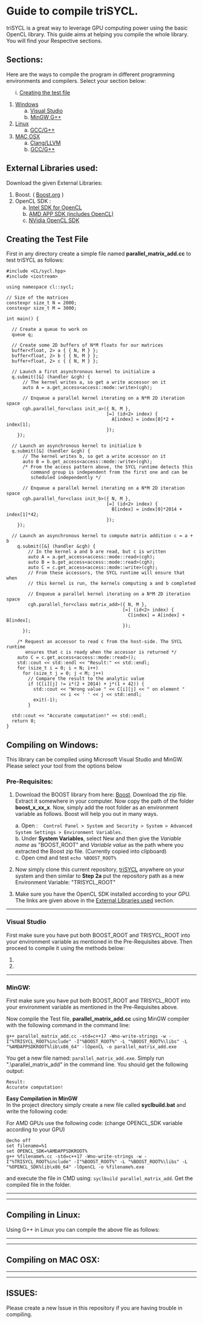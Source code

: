 # Guide to compile triSYCL.

triSYCL is a great way to leverage GPU computing power using the basic OpenCL library. This guide aims at helping you compile the whole library. You will find your Respective sections.

## Sections:

Here are the ways to compile the program in different programming environments and compilers. Select your section below:

&nbsp;&nbsp;&nbsp;&nbsp;&nbsp;&nbsp;i. [Creating the test file]()
1. [Windows]()<br/>
&nbsp;&nbsp;&nbsp;&nbsp;&nbsp;&nbsp;a. [Visual Studio]()<br/>
&nbsp;&nbsp;&nbsp;&nbsp;&nbsp;&nbsp;b. [MinGW G++]()
2. [Linux]()<br/>
&nbsp;&nbsp;&nbsp;&nbsp;&nbsp;&nbsp;a. [GCC/G++]()
3. [MAC OSX]()<br/>
&nbsp;&nbsp;&nbsp;&nbsp;&nbsp;&nbsp;a. [Clang/LLVM]()<br/>
&nbsp;&nbsp;&nbsp;&nbsp;&nbsp;&nbsp;b. [GCC/G++]()<br/>

## External Libraries used:

Download the given External Libraries:

1. Boost. ( [Boost.org](http://www.boost.org/) )
2. OpenCL SDK : <br/>
&nbsp;&nbsp;&nbsp;&nbsp;&nbsp;a. [Intel SDK for OpenCL](https://software.intel.com/en-us/intel-opencl)<br/>
&nbsp;&nbsp;&nbsp;&nbsp;&nbsp;b. [AMD APP SDK (includes OpenCL)](https://developer.amd.com/amd-accelerated-parallel-processing-app-sdk/)<br/>
&nbsp;&nbsp;&nbsp;&nbsp;&nbsp;c. [NVidia OpenCL SDK](https://developer.nvidia.com/opencl)


## Creating the Test File

First in any directory create a simple file named **parallel_matrix_add.cc** to test triSYCL as follows:

```
#include <CL/sycl.hpp>
#include <iostream>

using namespace cl::sycl;

// Size of the matrices
constexpr size_t N = 2000;
constexpr size_t M = 3000;

int main() {

  // Create a queue to work on
  queue q;

  // Create some 2D buffers of N*M floats for our matrices
  buffer<float, 2> a { { N, M } };
  buffer<float, 2> b { { N, M } };
  buffer<float, 2> c { { N, M } };

  // Launch a first asynchronous kernel to initialize a
  q.submit([&] (handler &cgh) {
      // The kernel writes a, so get a write accessor on it
      auto A = a.get_access<access::mode::write>(cgh);

      // Enqueue a parallel kernel iterating on a N*M 2D iteration space
      cgh.parallel_for<class init_a>({ N, M },
                                     [=] (id<2> index) {
                                       A[index] = index[0]*2 + index[1];
                                     });
    });

  // Launch an asynchronous kernel to initialize b
  q.submit([&] (handler &cgh) {
      // The kernel writes b, so get a write accessor on it
      auto B = b.get_access<access::mode::write>(cgh);
      /* From the access pattern above, the SYCL runtime detects this
         command group is independent from the first one and can be
         scheduled independently */

      // Enqueue a parallel kernel iterating on a N*M 2D iteration space
      cgh.parallel_for<class init_b>({ N, M },
                                     [=] (id<2> index) {
                                       B[index] = index[0]*2014 + index[1]*42;
                                     });
    });

  // Launch an asynchronous kernel to compute matrix addition c = a + b
    q.submit([&] (handler &cgh) {
        // In the kernel a and b are read, but c is written
        auto A = a.get_access<access::mode::read>(cgh);
        auto B = b.get_access<access::mode::read>(cgh);
        auto C = c.get_access<access::mode::write>(cgh);
        // From these accessors, the SYCL runtime will ensure that when
        // this kernel is run, the kernels computing a and b completed

        // Enqueue a parallel kernel iterating on a N*M 2D iteration space
        cgh.parallel_for<class matrix_add>({ N, M },
                                           [=] (id<2> index) {
                                             C[index] = A[index] + B[index];
                                           });
      });

    /* Request an accessor to read c from the host-side. The SYCL runtime
       ensures that c is ready when the accessor is returned */
    auto C = c.get_access<access::mode::read>();
    std::cout << std::endl << "Result:" << std::endl;
    for (size_t i = 0; i < N; i++)
      for (size_t j = 0; j < M; j++)
        // Compare the result to the analytic value
        if (C[i][j] != i*(2 + 2014) + j*(1 + 42)) {
          std::cout << "Wrong value " << C[i][j] << " on element "
                    << i << ' ' << j << std::endl;
          exit(-1);
        }

  std::cout << "Accurate computation!" << std::endl;
  return 0;
}

```

## Compiling on Windows:

This library can be compiled using Microsoft Visual Studio and MinGW. Please select your tool from the options below

### Pre-Requisites:

1. Download the BOOST library from here: [Boost](http://www.boost.org/). Download the zip file. Extract it somewhere in your computer. Now copy the path of the folder **boost_x_xx_x**. Now, simply add the root folder as an environment variable as follows. Boost will help you out in many ways. 

    a. Open : &nbsp;`
    Control Panel > System and Security > System > Advanced System Settings > Environment Variables`.<br/>
    b. Under **System Variables**, select New and then give the _Variable name_ as "BOOST_ROOT" and _Variable value_     as the path where you extracted the Boost zip file. (Currently copied into clipboard)<br/>
    c. Open cmd and test `echo %BOOST_ROOT%`

2. Now simply clone this current repository, [triSYCL](https://github.com/triSYCL/triSYCL) anywhere on your system and then similar to **Step 2a** put the repository path as a new Environment Variable: "TRISYCL_ROOT"

3. Make sure you have the OpenCL SDK installed according to your GPU. The links are given above in the [External Libraries used]() section.

---

### Visual Studio

First make sure you have put both BOOST_ROOT and TRISYCL_ROOT into your environment variable as mentioned in the Pre-Requisites above. Then proceed to compile it using the methods below:

1. 
2. 

---
### MinGW:

First make sure you have put both BOOST_ROOT and TRISYCL_ROOT into your environment variable as mentioned in the Pre-Requisites above.

Now compile the Test file, **parallel_matrix_add.cc** using MinGW compiler with the following command in the command line:

```
g++ parallel_matrix_add.cc -std=c++17 -Wno-write-strings -w -I"%TRISYCL_ROOT%include" -I"%BOOST_ROOT%" -L "%BOOST_ROOT%\libs" -L "%AMDAPPSDKROOT%lib\x86_64" -lOpenCL -o parallel_matrix_add.exe
```

You get a new file named: `parallel_matrix_add.exe`. Simply run ".\parallel_matrix_add" in the command line. You should get the following output:

```
Result:
Accurate computation!
```

**Easy Compilation in MinGW**<br/>
In the project directory simply create a new file called **syclbuild.bat** and write the following code:

For AMD GPUs use the following code: (change OPENCL_SDK variable according to your GPU)

```
@echo off
set filename=%1
set OPENCL_SDK=%AMDAPPSDKROOT%
g++ %filename%.cc -std=c++17 -Wno-write-strings -w -I"%TRISYCL_ROOT%include" -I"%BOOST_ROOT%" -L "%BOOST_ROOT%\libs" -L "%OPENCL_SDK%lib\x86_64" -lOpenCL -o %filename%.exe
```
and execute the file in CMD using: `syclbuild parallel_matrix_add`. Get the compiled file in the folder.

---
---

## Compiling in Linux:

Using G++ in Linux you can compile the above file as follows:

---
---
## Compiling on MAC OSX:


---
---

## ISSUES:
Please create a new Issue in this repository if you are having trouble in compiling.
